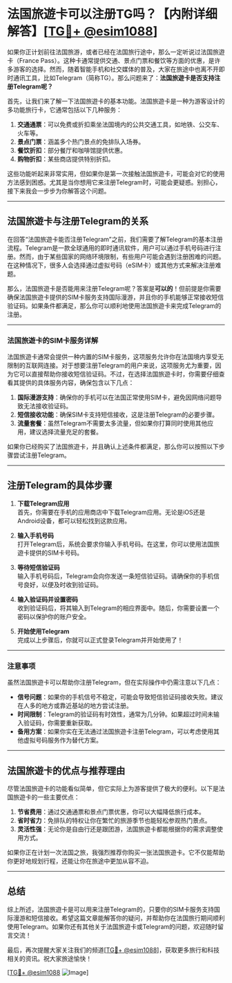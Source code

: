 # 法国旅遊卡可以注册TG吗？【内附详细解答】[[TG💪+ @esim1088](https://t.me/s/esim1088)]

如果你正计划前往法国旅游，或者已经在法国旅行途中，那么一定听说过法国旅遊卡（France Pass）。这种卡通常提供交通、景点门票和餐饮等方面的优惠，是许多游客的选择。然而，随着智能手机和社交媒体的普及，大家在旅途中也离不开即时通讯工具，比如Telegram（简称TG）。那么问题来了：**法国旅遊卡是否支持注册Telegram呢？**

首先，让我们来了解一下法国旅遊卡的基本功能。法国旅遊卡是一种为游客设计的多功能旅行卡，它通常包括以下几种服务：

1. **交通通票**：可以免费或折扣乘坐法国境内的公共交通工具，如地铁、公交车、火车等。
2. **景点门票**：涵盖多个热门景点的免排队入场券。
3. **餐饮折扣**：部分餐厅和咖啡馆提供优惠。
4. **购物折扣**：某些商店提供特别折扣。

这些功能听起来非常实用，但如果你是第一次接触法国旅遊卡，可能会对它的使用方法感到困惑。尤其是当你想用它来注册Telegram时，可能会更疑惑。别担心，接下来我会一步步为你解答这个问题。

---

## 法国旅遊卡与注册Telegram的关系

在回答“法国旅遊卡能否注册Telegram”之前，我们需要了解Telegram的基本注册流程。Telegram是一款全球通用的即时通讯软件，用户可以通过手机号码进行注册。然而，由于某些国家的网络环境限制，有些用户可能会遇到注册困难的问题。在这种情况下，很多人会选择通过虚拟号码（eSIM卡）或其他方式来解决注册难题。

那么，法国旅遊卡是否能用来注册Telegram呢？答案是**可以的**！但前提是你需要确保法国旅遊卡提供的SIM卡服务支持国际漫游，并且你的手机能够正常接收短信验证码。如果条件都满足，那么你可以顺利地使用法国旅遊卡来完成Telegram的注册。

---

### 法国旅遊卡的SIM卡服务详解

法国旅遊卡通常会提供一种内置的SIM卡服务，这项服务允许你在法国境内享受无限制的互联网连接。对于想要注册Telegram的用户来说，这项服务尤为重要，因为它可以直接帮助你接收短信验证码。不过，在选择法国旅遊卡时，你需要仔细查看其提供的具体服务内容，确保包含以下几点：

1. **国际漫游支持**：确保你的手机可以在法国正常使用SIM卡，避免因网络问题导致无法接收验证码。
2. **短信接收功能**：确保SIM卡支持短信接收，这是注册Telegram的必要步骤。
3. **流量套餐**：虽然Telegram不需要太多流量，但如果你打算同时使用其他应用，建议选择流量充足的套餐。

如果你已经购买了法国旅遊卡，并且确认上述条件都满足，那么你可以按照以下步骤尝试注册Telegram。

---

## 注册Telegram的具体步骤

1. **下载Telegram应用**  
   首先，你需要在手机的应用商店中下载Telegram应用。无论是iOS还是Android设备，都可以轻松找到这款应用。

2. **输入手机号码**  
   打开Telegram后，系统会要求你输入手机号码。在这里，你可以使用法国旅遊卡提供的SIM卡号码。

3. **等待短信验证码**  
   输入手机号码后，Telegram会向你发送一条短信验证码。请确保你的手机信号良好，以便及时收到验证码。

4. **输入验证码并设置密码**  
   收到验证码后，将其输入到Telegram的相应界面中。随后，你需要设置一个密码以保护你的账户安全。

5. **开始使用Telegram**  
   完成以上步骤后，你就可以正式登录Telegram并开始使用了！

---

### 注意事项

虽然法国旅遊卡可以帮助你注册Telegram，但在实际操作中仍需注意以下几点：

- **信号问题**：如果你的手机信号不稳定，可能会导致短信验证码接收失败。建议在人多的地方或靠近基站的地方尝试注册。
- **时间限制**：Telegram的验证码有时效性，通常为几分钟。如果超过时间未输入验证码，你需要重新获取。
- **备用方案**：如果你实在无法通过法国旅遊卡注册Telegram，可以考虑使用其他虚拟号码服务作为替代方案。

---

## 法国旅遊卡的优点与推荐理由

尽管法国旅遊卡的功能看似简单，但它实际上为游客提供了极大的便利。以下是法国旅遊卡的一些主要优点：

1. **节省费用**：通过交通通票和景点门票优惠，你可以大幅降低旅行成本。
2. **省时省力**：免排队的特权让你在繁忙的旅游季节也能轻松参观热门景点。
3. **灵活性强**：无论你是自由行还是跟团游，法国旅遊卡都能根据你的需求调整使用方式。

如果你正在计划一次法国之旅，我强烈推荐你购买一张法国旅遊卡。它不仅能帮助你更好地规划行程，还能让你在旅途中更加从容不迫。

---

## 总结

综上所述，法国旅遊卡是可以用来注册Telegram的，只要你的SIM卡服务支持国际漫游和短信接收。希望这篇文章能解答你的疑问，并帮助你在法国旅行期间顺利使用Telegram。如果你还有其他关于法国旅遊卡或Telegram的问题，欢迎随时留言交流！

最后，再次提醒大家关注我们的频道[[TG💪+ @esim1088](https://t.me/s/esim1088)]，获取更多旅行和科技相关的资讯。祝大家旅途愉快！

[[TG💪+ @esim1088](https://t.me/s/esim1088) ![Image](https://i.postimg.cc/4NQfJmqS/Snipaste-2025-05-13-00-14-12.png)]